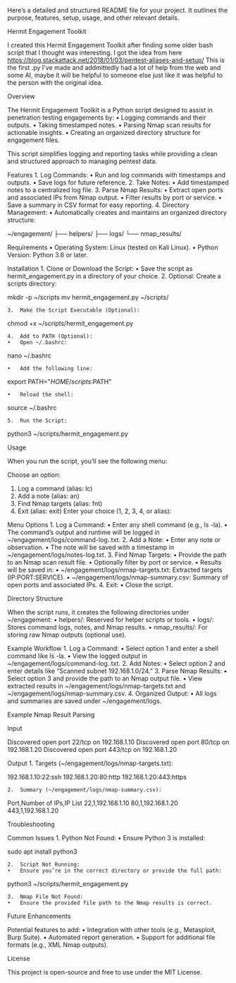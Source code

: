 Here’s a detailed and structured README file for your project. It outlines the purpose, features, setup, usage, and other relevant details.

Hermit Engagement Toolkit

I created this Hermit Engagement Toolkit after finding some older bash script that I thought was interesting. 
I got the idea from here https://blog.stackattack.net/2018/01/03/pentest-aliases-and-setup/ 
This is the first .py I've made and addmittedly had a lot of help from the web and some AI, maybe it will be helpful to someone else
just like it was helpful to the person with the original idea.

Overview

The Hermit Engagement Toolkit is a Python script designed to assist in penetration testing engagements by:
	•	Logging commands and their outputs.
	•	Taking timestamped notes.
	•	Parsing Nmap scan results for actionable insights.
	•	Creating an organized directory structure for engagement files.

This script simplifies logging and reporting tasks while providing a clean and structured approach to managing pentest data.

Features
	1.	Log Commands:
	•	Run and log commands with timestamps and outputs.
	•	Save logs for future reference.
	2.	Take Notes:
	•	Add timestamped notes to a centralized log file.
	3.	Parse Nmap Results:
	•	Extract open ports and associated IPs from Nmap output.
	•	Filter results by port or service.
	•	Save a summary in CSV format for easy reporting.
	4.	Directory Management:
	•	Automatically creates and maintains an organized directory structure:

~/engagement/
├── helpers/
├── logs/
└── nmap_results/

Requirements
	•	Operating System: Linux (tested on Kali Linux).
	•	Python Version: Python 3.6 or later.

Installation
	1.	Clone or Download the Script:
	•	Save the script as hermit_engagement.py in a directory of your choice.
	2.	Optional: Create a scripts directory:

mkdir -p ~/scripts
mv hermit_engagement.py ~/scripts/


	3.	Make the Script Executable (Optional):

chmod +x ~/scripts/hermit_engagement.py


	4.	Add to PATH (Optional):
	•	Open ~/.bashrc:

nano ~/.bashrc


	•	Add the following line:

export PATH="$HOME/scripts:$PATH"


	•	Reload the shell:

source ~/.bashrc


	5.	Run the Script:

python3 ~/scripts/hermit_engagement.py

Usage

When you run the script, you’ll see the following menu:

Choose an option:
1) Log a command (alias: lc)
2) Add a note (alias: an)
3) Find Nmap targets (alias: fnt)
4) Exit (alias: exit)
Enter your choice (1, 2, 3, 4, or alias):

Menu Options
	1.	Log a Command:
	•	Enter any shell command (e.g., ls -la).
	•	The command’s output and runtime will be logged in ~/engagement/logs/command-log.<date>.txt.
	2.	Add a Note:
	•	Enter any note or observation.
	•	The note will be saved with a timestamp in ~/engagement/logs/notes-log.txt.
	3.	Find Nmap Targets:
	•	Provide the path to an Nmap scan result file.
	•	Optionally filter by port or service.
	•	Results will be saved in:
	•	~/engagement/logs/nmap-targets.txt: Extracted targets (IP:PORT:SERVICE).
	•	~/engagement/logs/nmap-summary.csv: Summary of open ports and associated IPs.
	4.	Exit:
	•	Close the script.

Directory Structure

When the script runs, it creates the following directories under ~/engagement:
	•	helpers/: Reserved for helper scripts or tools.
	•	logs/: Stores command logs, notes, and Nmap results.
	•	nmap_results/: For storing raw Nmap outputs (optional use).

Example Workflow
	1.	Log a Command:
	•	Select option 1 and enter a shell command like ls -la.
	•	View the logged output in ~/engagement/logs/command-log.<date>.txt.
	2.	Add Notes:
	•	Select option 2 and enter details like “Scanned subnet 192.168.1.0/24.”
	3.	Parse Nmap Results:
	•	Select option 3 and provide the path to an Nmap output file.
	•	View extracted results in ~/engagement/logs/nmap-targets.txt and ~/engagement/logs/nmap-summary.csv.
	4.	Organized Output:
	•	All logs and summaries are saved under ~/engagement/logs.

Example Nmap Result Parsing

Input

Discovered open port 22/tcp on 192.168.1.10
Discovered open port 80/tcp on 192.168.1.20
Discovered open port 443/tcp on 192.168.1.20

Output
	1.	Targets (~/engagement/logs/nmap-targets.txt):

192.168.1.10:22:ssh
192.168.1.20:80:http
192.168.1.20:443:https


	2.	Summary (~/engagement/logs/nmap-summary.csv):

Port,Number of IPs,IP List
22,1,192.168.1.10
80,1,192.168.1.20
443,1,192.168.1.20

Troubleshooting

Common Issues
	1.	Python Not Found:
	•	Ensure Python 3 is installed:

sudo apt install python3


	2.	Script Not Running:
	•	Ensure you’re in the correct directory or provide the full path:

python3 ~/scripts/hermit_engagement.py


	3.	Nmap File Not Found:
	•	Ensure the provided file path to the Nmap results is correct.

Future Enhancements

Potential features to add:
	•	Integration with other tools (e.g., Metasploit, Burp Suite).
	•	Automated report generation.
	•	Support for additional file formats (e.g., XML Nmap outputs).

License

This project is open-source and free to use under the MIT License.
